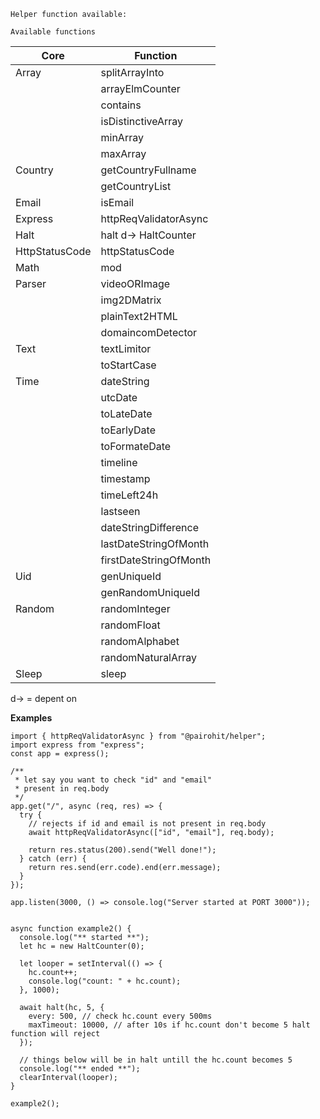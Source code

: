 `Helper function available:`

`Available functions`

| Core           | Function               |
| -------------- | ---------------------- |
| Array          | splitArrayInto         |
|                | arrayElmCounter        |
|                | contains               |
|                | isDistinctiveArray     |
|                | minArray               |
|                | maxArray               |
| Country        | getCountryFullname     |
|                | getCountryList         |
| Email          | isEmail                |
| Express        | httpReqValidatorAsync  |
| Halt           | halt d-> HaltCounter   |
| HttpStatusCode | httpStatusCode         |
| Math           | mod                    |
| Parser         | videoORImage           |
|                | img2DMatrix            |
|                | plainText2HTML         |
|                | domaincomDetector      |
| Text           | textLimitor            |
|                | toStartCase            |
| Time           | dateString             |
|                | utcDate                |
|                | toLateDate             |
|                | toEarlyDate            |
|                | toFormateDate          |
|                | timeline               |
|                | timestamp              |
|                | timeLeft24h            |
|                | lastseen               |
|                | dateStringDifference   |
|                | lastDateStringOfMonth  |
|                | firstDateStringOfMonth |
| Uid            | genUniqueId            |
|                | genRandomUniqueId      |
| Random         | randomInteger          |
|                | randomFloat            |
|                | randomAlphabet         |
|                | randomNaturalArray     |
| Sleep          | sleep                  |

d-> = depent on

**Examples**

```
import { httpReqValidatorAsync } from "@pairohit/helper";
import express from "express";
const app = express();

/**
 * let say you want to check "id" and "email"
 * present in req.body
 */
app.get("/", async (req, res) => {
  try {
    // rejects if id and email is not present in req.body
    await httpReqValidatorAsync(["id", "email"], req.body);

    return res.status(200).send("Well done!");
  } catch (err) {
    return res.send(err.code).end(err.message);
  }
});

app.listen(3000, () => console.log("Server started at PORT 3000"));

```

```

async function example2() {
  console.log("** started **");
  let hc = new HaltCounter(0);

  let looper = setInterval(() => {
    hc.count++;
    console.log("count: " + hc.count);
  }, 1000);

  await halt(hc, 5, {
    every: 500, // check hc.count every 500ms
    maxTimeout: 10000, // after 10s if hc.count don't become 5 halt function will reject
  });

  // things below will be in halt untill the hc.count becomes 5
  console.log("** ended **");
  clearInterval(looper);
}

example2();

```
